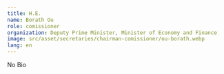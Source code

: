 ```yaml
---
title: H.E.
name: Borath Ou
role: comissioner
organization: Deputy Prime Minister, Minister of Economy and Finance
image: src/asset/secretaries/chairman-comissioner/ou-borath.webp
lang: en
---
```


No Bio
